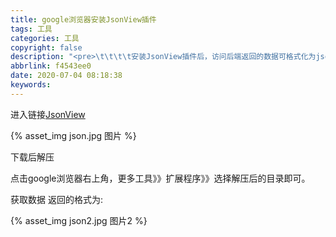 ```yaml
---
title: google浏览器安装JsonView插件
tags: 工具
categories: 工具
copyright: false
description: "<pre>\t\t\t\t安装JsonView插件后，访问后端返回的数据可格式化为json形式</pre>"
abbrlink: f4543ee0
date: 2020-07-04 08:18:38
keywords:
---
```


进入链接[JsonView](https://github.com/gildas-lormeau/JSONView-for-Chrome)

{% asset_img json.jpg 图片 %}

下载后解压

点击google浏览器右上角，更多工具》》扩展程序》》选择解压后的目录即可。

获取数据  返回的格式为:

{% asset_img json2.jpg 图片2 %}

